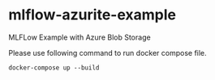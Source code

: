 # mlflow-azurite-example

MLFLow Example with Azure Blob Storage

Please use following command to run docker compose file.

```
docker-compose up --build
```
